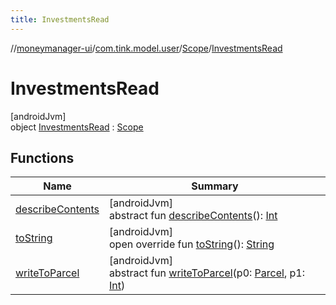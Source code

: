 ```yaml
---
title: InvestmentsRead
---
```

//[moneymanager-ui](../../../../index.html)/[com.tink.model.user](../../index.html)/[Scope](../index.html)/[InvestmentsRead](index.html)



# InvestmentsRead



[androidJvm]\
object [InvestmentsRead](index.html) : [Scope](../index.html)



## Functions


| Name | Summary |
|---|---|
| [describeContents](../../../com.tink.service.provider/-provider-filter/index.html#-1578325224%2FFunctions%2F1000845458) | [androidJvm]<br>abstract fun [describeContents](../../../com.tink.service.provider/-provider-filter/index.html#-1578325224%2FFunctions%2F1000845458)(): [Int](https://kotlinlang.org/api/latest/jvm/stdlib/kotlin/-int/index.html) |
| [toString](../to-string.html) | [androidJvm]<br>open override fun [toString](../to-string.html)(): [String](https://kotlinlang.org/api/latest/jvm/stdlib/kotlin/-string/index.html) |
| [writeToParcel](../../../com.tink.service.provider/-provider-filter/index.html#-1754457655%2FFunctions%2F1000845458) | [androidJvm]<br>abstract fun [writeToParcel](../../../com.tink.service.provider/-provider-filter/index.html#-1754457655%2FFunctions%2F1000845458)(p0: [Parcel](https://developer.android.com/reference/kotlin/android/os/Parcel.html), p1: [Int](https://kotlinlang.org/api/latest/jvm/stdlib/kotlin/-int/index.html)) |


